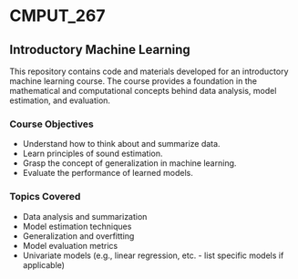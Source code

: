 # CMPUT_267

## Introductory Machine Learning

This repository contains code and materials developed for an introductory machine learning course. The course provides a foundation in the mathematical and computational concepts behind data analysis, model estimation, and evaluation.

### Course Objectives

* Understand how to think about and summarize data.
* Learn principles of sound estimation.
* Grasp the concept of generalization in machine learning.
* Evaluate the performance of learned models.

### Topics Covered

* Data analysis and summarization
* Model estimation techniques
* Generalization and overfitting
* Model evaluation metrics
* Univariate models (e.g., linear regression, etc. - list specific models if applicable)
